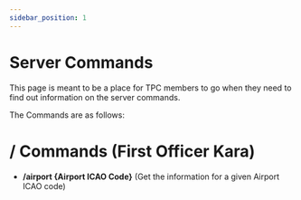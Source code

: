 ```yaml
---
sidebar_position: 1
---
```


# Server Commands

This page is meant to be a place for TPC members to go when they need to find out information on the server commands.

The Commands are as follows:

# / Commands (First Officer Kara)

- __/airport {Airport ICAO Code}__ (Get the information for a given Airport ICAO code)